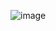 ![image](https://cloud.githubusercontent.com/assets/14796049/11703211/b40ede72-9ea2-11e5-94ad-c674c68c319a.png)
